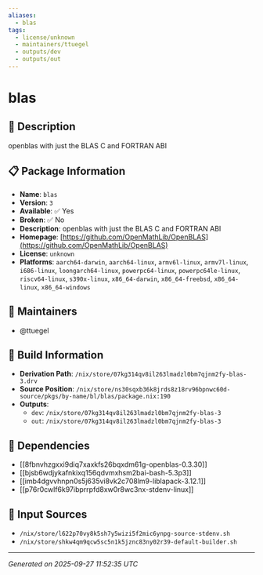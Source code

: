 ```yaml
---
aliases:
  - blas
tags:
  - license/unknown
  - maintainers/ttuegel
  - outputs/dev
  - outputs/out
---
```


# blas

## 📝 Description

openblas with just the BLAS C and FORTRAN ABI

## 📋 Package Information

- **Name**: `blas`
- **Version**: `3`
- **Available**: ✅ Yes
- **Broken**: ✅ No
- **Description**: openblas with just the BLAS C and FORTRAN ABI
- **Homepage**: [https://github.com/OpenMathLib/OpenBLAS](https://github.com/OpenMathLib/OpenBLAS)
- **License**: `unknown`
- **Platforms**: `aarch64-darwin`, `aarch64-linux`, `armv6l-linux`, `armv7l-linux`, `i686-linux`, `loongarch64-linux`, `powerpc64-linux`, `powerpc64le-linux`, `riscv64-linux`, `s390x-linux`, `x86_64-darwin`, `x86_64-freebsd`, `x86_64-linux`, `x86_64-windows`
## 👥 Maintainers

- @ttuegel


## 🔧 Build Information

- **Derivation Path**: `/nix/store/07kg314qv8il263lmadzl0bm7qjnm2fy-blas-3.drv`
- **Source Position**: `/nix/store/ns30sqxb36k8jrds8z18rv96bpnwc60d-source/pkgs/by-name/bl/blas/package.nix:190`
- **Outputs**:
  - `dev`:  `/nix/store/07kg314qv8il263lmadzl0bm7qjnm2fy-blas-3`
  - `out`:  `/nix/store/07kg314qv8il263lmadzl0bm7qjnm2fy-blas-3`

## 🔗 Dependencies

- [[8fbnvhzgxxi9diq7xaxkfs26bqxdm61g-openblas-0.3.30]]
- [[bjsb6wdjykafnkixq156qdvmxhsm2bai-bash-5.3p3]]
- [[imb4dgvvhnpn0s5j635vi8vk2c708lm9-liblapack-3.12.1]]
- [[p76r0cwlf6k97ibprrpfd8xw0r8wc3nx-stdenv-linux]]

## 📁 Input Sources

- `/nix/store/l622p70vy8k5sh7y5wizi5f2mic6ynpg-source-stdenv.sh`
- `/nix/store/shkw4qm9qcw5sc5n1k5jznc83ny02r39-default-builder.sh`

---
*Generated on 2025-09-27 11:52:35 UTC*
